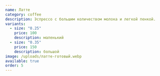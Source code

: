 ```yaml
---
name: Латте
category: coffee
description: Эспрессо с большим количеством молока и легкой пенкой.
variants:
  - size: "0.25"
    price: 100
    description: маленький
  - size: "0.35"
    price: 150
    description: большой
image: /uploads/латте-готовый.webp
available: true
order: 5
---
```


